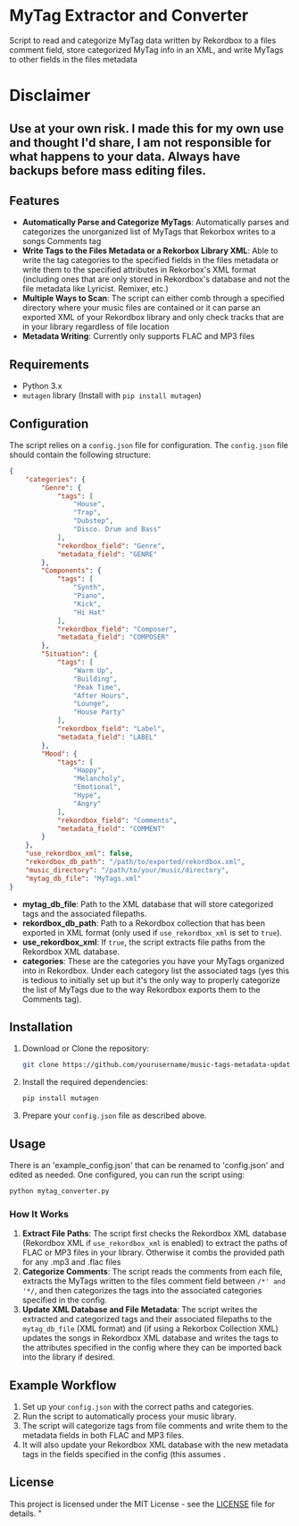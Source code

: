 # MyTag Extractor and Converter

Script to read and categorize MyTag data written by Rekordbox to a files comment field, store categorized MyTag info in an XML, and write MyTags to other fields in the files metadata

# Disclaimer
## Use at your own risk. I made this for my own use and thought I'd share, I am not responsible for what happens to your data. Always have backups before mass editing files.

## Features

- **Automatically Parse and Categorize MyTags**: Automatically parses and categorizes the unorganized list of MyTags that Rekorbox writes to a songs Comments tag
- **Write Tags to the Files Metadata or a Rekorbox Library XML**: Able to write the tag categories to the specified fields in the files metadata or write them to the specified attributes in Rekorbox's XML format (including ones that are only stored in Rekordbox's database and not the file metadata like Lyricist. Remixer, etc.)
- **Multiple Ways to Scan**: The script can either comb through a specified directory where your music files are contained or it can parse an exported XML of your Rekordbox library and only check tracks that are in your library regardless of file location
- **Metadata Writing**: Currently only supports FLAC and MP3 files

## Requirements

- Python 3.x
- `mutagen` library (Install with `pip install mutagen`)

## Configuration

The script relies on a `config.json` file for configuration. The `config.json` file should contain the following structure:
```json
{
    "categories": {
        "Genre": {
            "tags": [
                "House",
                "Trap",
                "Dubstep",
                "Disco. Drum and Bass"
            ],
            "rekordbox_field": "Genre",
            "metadata_field": "GENRE"
        },
        "Components": {
            "tags": [
                "Synth",
                "Piano",
                "Kick",
                "Hi Hat"
            ],
            "rekordbox_field": "Composer",
            "metadata_field": "COMPOSER"
        },
        "Situation": {
            "tags": [
                "Warm Up",
                "Building",
                "Peak Time",
                "After Hours",
                "Lounge",
                "House Party"
            ],
            "rekordbox_field": "Label",
            "metadata_field": "LABEL"
        },
        "Mood": {
            "tags": [
                "Happy",
                "Melancholy",
                "Emotional",
                "Hype",
                "Angry"
            ],
            "rekordbox_field": "Comments",
            "metadata_field": "COMMENT"
        }
    },
    "use_rekordbox_xml": false,
    "rekordbox_db_path": "/path/to/exported/rekordbox.xml",
    "music_directory": "/path/to/your/music/directory",
    "mytag_db_file": "MyTags.xml"
}
```

- **mytag_db_file**: Path to the XML database that will store categorized tags and the associated filepaths.
- **rekordbox_db_path**: Path to a Rekordbox collection that has been exported in XML format (only used if `use_rekordbox_xml` is set to `true`).
- **use_rekordbox_xml**: If `true`, the script extracts file paths from the Rekordbox XML database.
- **categories**: These are the categories you have your MyTags organized into in Rekordbox. Under each category list the associated tags (yes this is tedious to initially set up but it's the only way to properly categorize the list of MyTags due to the way Rekordbox exports them to the Comments tag).

## Installation

1. Download or Clone the repository:
    ```bash
    git clone https://github.com/yourusername/music-tags-metadata-updater.git
    ```

2. Install the required dependencies:
    ```bash
    pip install mutagen
    ```

3. Prepare your `config.json` file as described above.

## Usage

There is an 'example_config.json' that can be renamed to 'config.json' and edited as needed. One configured, you can run the script using:

```bash
python mytag_converter.py
```

### How It Works

1. **Extract File Paths**: The script first checks the Rekordbox XML database (Rekordbox XML if `use_rekordbox_xml` is enabled) to extract the paths of FLAC or MP3 files in your library. Otherwise it combs the provided path for any .mp3 and .flac files
2. **Categorize Comments**: The script reads the comments from each file, extracts the MyTags written to the files comment field between `/*' and  '*/`, and then categorizes the tags into the associated categories specified in the config.
4. **Update XML Database and File Metadata**: The script writes the extracted and categorized tags and their associated filepaths to the `mytag_db_file` (XML format) and (if using a Rekorbox Collection XML) updates the songs in Rekordbox XML database and writes the tags to the attributes specified in the config where they can be imported back into the library if desired.

## Example Workflow

1. Set up your `config.json` with the correct paths and categories.
2. Run the script to automatically process your music library.
3. The script will categorize tags from file comments and write them to the metadata fields in both FLAC and MP3 files.
4. It will also update your Rekordbox XML database with the new metadata tags in the fields specified in the config (this assumes .

## License

This project is licensed under the MIT License - see the [LICENSE](LICENSE) file for details.
"
